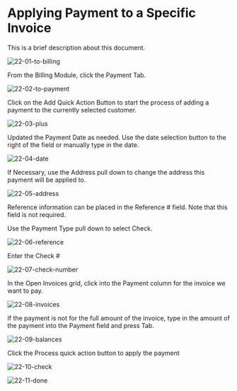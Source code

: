 # Applying Payment to a Specific Invoice

This is a brief description about this document.

![22-01-to-billing](https://user-images.githubusercontent.com/41650610/222007178-a5f8667e-051f-4335-ba00-7cf278cf2bae.png)

From the Billing Module, click the Payment Tab.

![22-02-to-payment](https://user-images.githubusercontent.com/41650610/222007185-8680f586-7a74-44ad-995c-7f97b1c1c869.png)

Click on the Add Quick Action Button to start the process of adding a payment to the currently selected customer.

![22-03-plus](https://user-images.githubusercontent.com/41650610/222007192-aea6c735-68cd-44d8-8c55-26775e265c33.png)

Updated the Payment Date as needed. Use the date selection button to the right of the field or manually type in the date.

![22-04-date](https://user-images.githubusercontent.com/41650610/222007201-95739ae6-385e-4d37-90f1-6177b951bc49.png)

If Necessary, use the Address pull down to change the address this payment will be applied to.

![22-05-address](https://user-images.githubusercontent.com/41650610/222007207-b9427640-a73e-4ac0-a5dc-14363ffb6504.png)

Reference information can be placed in the Reference # field. Note that this field is not required.

Use the Payment Type pull down to select Check.

![22-06-reference](https://user-images.githubusercontent.com/41650610/222007218-99dc1f50-2e1d-4faf-83ad-d5c630b7b758.png)

Enter the Check #

![22-07-check-number](https://user-images.githubusercontent.com/41650610/222007232-b48dbcb2-2ca5-4999-b670-80f25444a816.png)

In the Open Invoices grid, click into the Payment column for the invoice we want to pay.

![22-08-invoices](https://user-images.githubusercontent.com/41650610/222007248-771b563c-3442-4aa2-8cbe-a98fd0772606.png)

If the payment is not for the full amount of the invoice, type in the amount of the payment into the Payment field and press Tab.

![22-09-balances](https://user-images.githubusercontent.com/41650610/222007257-74bfb675-8508-4174-bce2-5e5675b390aa.png)

Click the Process quick action button to apply the payment

![22-10-check](https://user-images.githubusercontent.com/41650610/222007271-3849fb64-ece1-40e1-a898-050f33169295.png)

![22-11-done](https://user-images.githubusercontent.com/41650610/222007272-654045bd-3fcb-4169-a2ab-83de3758d152.png)
